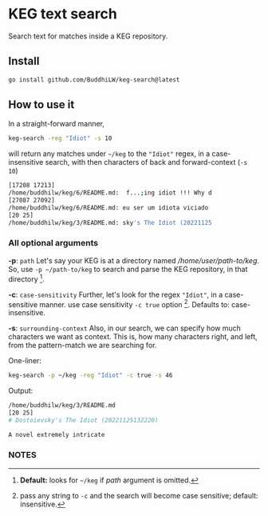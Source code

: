 # KEG text search

Search text for matches inside a KEG repository.

## Install

```sh
go install github.com/BuddhiLW/keg-search@latest
```

## How to use it

In a straight-forward manner,

```sh
keg-search -reg "Idiot" -s 10
```

will return any matches under `~/keg` to the `"Idiot"` regex, in a
case-insensitive search, with then characters of back and forward-context (`-s 10`)

```sh
[17208 17213]
/home/buddhilw/keg/6/README.md:  f...;ing idiot !!! Why d
[27087 27092]
/home/buddhilw/keg/6/README.md: eu ser um idiota viciado
[20 25]
/home/buddhilw/keg/3/README.md: sky's The Idiot (20221125
```

### All optional arguments

**-p**: `path`
Let's say your KEG is at a directory named _/home/user/path-to/keg_. So, use `-p ~/path-to/keg` to search and parse the KEG repository, in that directory [^1].

**-c**: `case-sensitivity`
Further, let's look for the regex `"Idiot"`, in a case-sensitive manner. use
case sensitivity `-c true` option [^2]. Defaults to: case-insensitive.

**-s**: `surrounding-context`
Also, in our search, we can specify how much characters we want as context. This
is, how many characters right, and left, from the pattern-match we are searching
for.

One-liner:

```sh
keg-search -p ~/keg -reg "Idiot" -c true -s 46
```

Output:

```sh
/home/buddhilw/keg/3/README.md
[20 25]
# Dostoievsky's The Idiot (20221125132220)

A novel extremely intricate
```

### NOTES

[^1]: **Default:** looks for `~/keg` if _path_ argument is omitted.
[^2]: pass any string to `-c` and the search will become case sensitive; default: insensitive.
